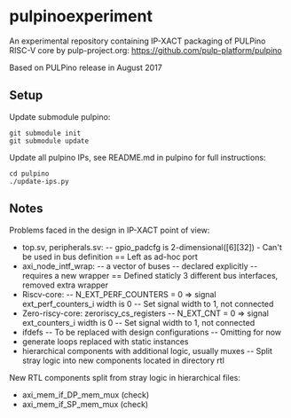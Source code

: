 # pulpinoexperiment
An experimental repository containing IP-XACT packaging of PULPino RISC-V core by pulp-project.org: https://github.com/pulp-platform/pulpino

Based on PULPino release in August 2017

## Setup

Update submodule pulpino:

    git submodule init
    git submodule update

Update all pulpino IPs, see README.md in pulpino for full instructions:

    cd pulpino
    ./update-ips.py

## Notes

Problems faced in the design in IP-XACT point of view:
- top.sv, peripherals.sv:
	-- gpio_padcfg is 2-dimensional([6][32]) - Can't be used in bus definition
	== Left as ad-hoc port
- axi_node_intf_wrap:
	-- a vector of buses
	-- declared explicitly
	-- requires a new wrapper
	== Defined staticly 3 different bus interfaces, removed extra wrapper
- Riscv-core:
	-- N_EXT_PERF_COUNTERS = 0 => signal ext_perf_counters_i width is 0	
	-- Set signal width to 1, not connected
- Zero-riscy-core: zeroriscy_cs_registers
	-- N_EXT_CNT = 0 => signal ext_counters_i width is 0
	-- Set signal width to 1, not connected
- ifdefs
	-- To be replaced with design configurations
	-- Omitting for now
- generate loops replaced with static instances
- hierarchical components with additional logic, usually muxes
	-- Split stray logic into new components located in directory rtl

New RTL components split from stray logic in hierarchical files:
- axi_mem_if_DP_mem_mux (check)
- axi_mem_if_SP_mem_mux (check)
